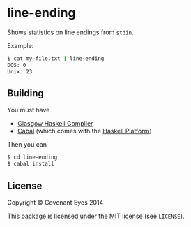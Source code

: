 line-ending
===========

Shows statistics on line endings from `stdin`.

Example:

```bash
$ cat my-file.txt | line-ending
DOS: 0
Unix: 23
```


Building
--------

You must have

  * [Glasgow Haskell Compiler](http://www.haskell.org/ghc/)
  * [Cabal](http://www.haskell.org/cabal/) (which comes with the [Haskell Platform](http://www.haskell.org/platform/))

Then you can

```bash
$ cd line-ending
$ cabal install
```


License
-------

Copyright &copy; Covenant Eyes 2014

This package is licensed under the [MIT license](http://opensource.org/licenses/mit-license.php)
(see `LICENSE`).
